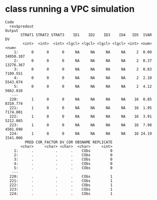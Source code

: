 # class running a VPC simulation  

    Code
      res$predout
    Output
           STRAT1 STRAT2 STRAT3    ID1    ID2    ID3    ID4   ID5  IVAR        DV
            <int>  <int>  <int> <lgcl> <lgcl> <lgcl> <lgcl> <int> <num>     <num>
        1:      0      0      0     NA     NA     NA     NA     2  0.00 34950.107
        2:      0      0      0     NA     NA     NA     NA     2  0.37 13276.367
        3:      0      0      0     NA     NA     NA     NA     2  0.83  7109.551
        4:      0      0      0     NA     NA     NA     NA     2  2.10  5543.074
        5:      0      0      0     NA     NA     NA     NA     2  4.12  5662.816
       ---                                                                       
      220:      1      0      0     NA     NA     NA     NA    16  0.85  8310.774
      221:      1      0      0     NA     NA     NA     NA    16  1.95  7174.801
      222:      1      0      0     NA     NA     NA     NA    16  3.91  5212.865
      223:      1      0      0     NA     NA     NA     NA    16  7.98  4501.690
      224:      1      0      0     NA     NA     NA     NA    16 24.19  1541.066
             PRED COR_FACTOR DV_COR OBSNAME REPLICATE
           <char>     <char> <char>  <char>     <int>
        1:      .          .      .    CObs         0
        2:      .          .      .    CObs         0
        3:      .          .      .    CObs         0
        4:      .          .      .    CObs         0
        5:      .          .      .    CObs         0
       ---                                           
      220:      .          .      .    CObs         1
      221:      .          .      .    CObs         1
      222:      .          .      .    CObs         1
      223:      .          .      .    CObs         1
      224:      .          .      .    CObs         1

